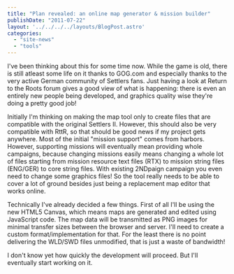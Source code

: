 ```yaml
---
title: "Plan revealed: an online map generator & mission builder"
publishDate: "2011-07-22"
layout: '../../../../layouts/BlogPost.astro'
categories: 
  - "site-news"
  - "tools"
---
```


I've been thinking about this for some time now. While the game is old, there is still atleast some life on it thanks to GOG.com and especially thanks to the very active German community of Settlers fans. Just having a look at Return to the Roots forum gives a good view of what is happening: there is even an entirely new people being developed, and graphics quality wise they're doing a pretty good job!

Initially I'm thinking on making the map tool only to create files that are compatible with the original Settlers II. However, this should also be very compatible with RttR, so that should be good news if my project gets anywhere. Most of the initial "mission support" comes from harbors. However, supporting missions will eventually mean providing whole campaigns, because changing missions easily means changing a whole lot of files starting from mission resource text files (RTX) to mission string files (ENG/GER) to core string files. With existing 2NDpaign campaign you even need to change some graphics files! So the tool really needs to be able to cover a lot of ground besides just being a replacement map editor that works online.

Technically I've already decided a few things. First of all I'll be using the new HTML5 Canvas, which means maps are generated and edited using JavaScript code. The map data will be transmitted as PNG images for minimal transfer sizes between the browser and server. I'll need to create a custom format/implementation for that. For the least there is no point delivering the WLD/SWD files unmodified, that is just a waste of bandwidth!

I don't know yet how quickly the development will proceed. But I'll eventually start working on it.
